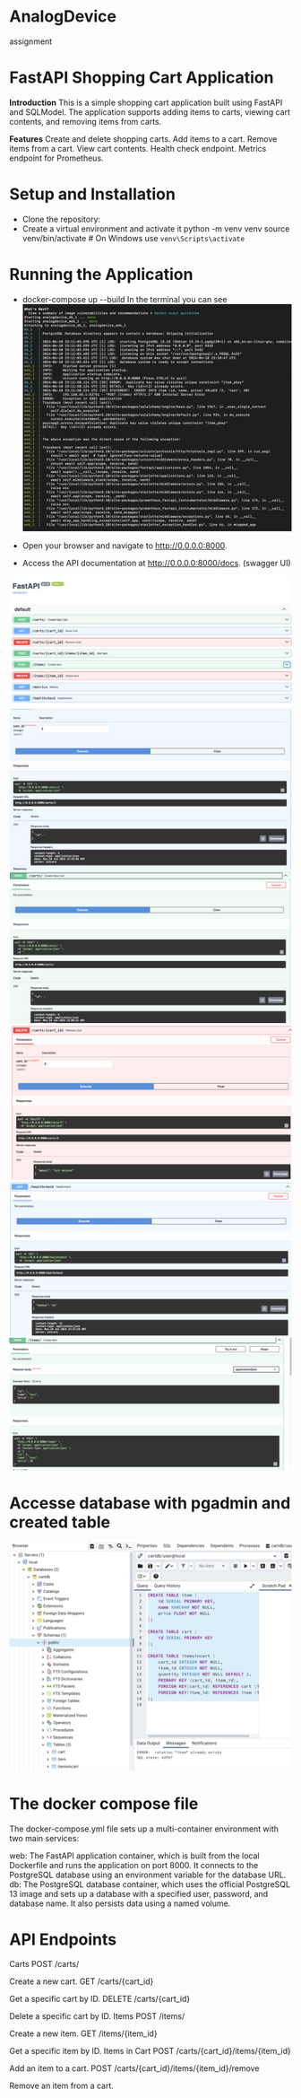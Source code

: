 # AnalogDevice
assignment

# FastAPI Shopping Cart Application

**Introduction**
This is a simple shopping cart application built using FastAPI and SQLModel. The application supports adding items to carts, viewing cart contents, and removing items from carts.

**Features**
Create and delete shopping carts.
Add items to a cart.
Remove items from a cart.
View cart contents.
Health check endpoint.
Metrics endpoint for Prometheus.

# Setup and Installation

- Clone the repository:
- Create a virtual environment and activate it
  python -m venv venv
  source venv/bin/activate  # On Windows use `venv\Scripts\activate`

# Running the Application

- docker-compose up --build
In the terminal you can see 
![image](https://github.com/Durbabanik/AnalogDevice/blob/main/Image/Docker-compose-execute.png)

- Open your browser and navigate to http://0.0.0.0:8000.
- Access the API documentation at http://0.0.0.0:8000/docs. (swagger UI)

![image](https://github.com/Durbabanik/AnalogDevice/blob/main/Image/FastAPI-Swagger.png)
![image](https://github.com/Durbabanik/AnalogDevice/blob/main/Image/GET-Cart-id.png)
![image](https://github.com/Durbabanik/AnalogDevice/blob/main/Image/Create-cart.png)
![image](https://github.com/Durbabanik/AnalogDevice/blob/main/Image/Delete-cart.png)
![image](https://github.com/Durbabanik/AnalogDevice/blob/main/Image/Health-check.png)
![image](https://github.com/Durbabanik/AnalogDevice/blob/main/Image/Create-Item.png)

# Accesse database with pgadmin and created table 

![image](https://github.com/Durbabanik/AnalogDevice/blob/main/Image/database.png)

# The docker compose file 

The docker-compose.yml file sets up a multi-container environment with two main services:

web: The FastAPI application container, which is built from the local Dockerfile and runs the application on port 8000. It connects to the PostgreSQL database using an environment variable for the database URL.
db: The PostgreSQL database container, which uses the official PostgreSQL 13 image and sets up a database with a specified user, password, and database name. It also persists data using a named volume.

# API Endpoints

Carts
POST /carts/

Create a new cart.
GET /carts/{cart_id}

Get a specific cart by ID.
DELETE /carts/{cart_id}

Delete a specific cart by ID.
Items
POST /items/

Create a new item.
GET /items/{item_id}

Get a specific item by ID.
Items in Cart
POST /carts/{cart_id}/items/{item_id}

Add an item to a cart.
POST /carts/{cart_id}/items/{item_id}/remove

Remove an item from a cart.





